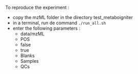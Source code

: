 
To reproduce the experiment :
- copy the mzML folder in the directory test_metaboigniter
- in a terminal, run de command `./run_all.sh`
- enter the following parameters :
    - data/mzML
    - POS
    - false
    - true
    - Blanks
    - Samples
    - QCs
    
